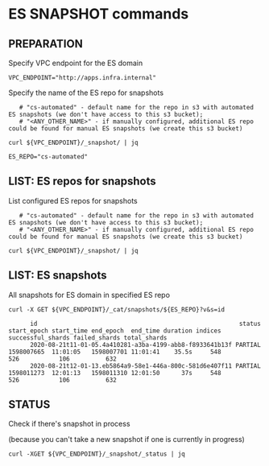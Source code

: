 # ES SNAPSHOT commands


## PREPARATION

Specify VPC endpoint for the ES domain
```
VPC_ENDPOINT="http://apps.infra.internal"
```

Specify the name of the ES repo for snapshots
```
   # "cs-automated" - default name for the repo in s3 with automated ES snapshots (we don't have access to this s3 bucket);
   # "<ANY_OTHER_NAME>" - if manually configured, additional ES repo could be found for manual ES snapshots (we create this s3 bucket)

curl ${VPC_ENDPOINT}/_snapshot/ | jq

ES_REPO="cs-automated"
```



## LIST: ES repos for snapshots

List configured ES repos for snapshots
```
   # "cs-automated" - default name for the repo in s3 with automated ES snapshots (we don't have access to this s3 bucket);
   # "<ANY_OTHER_NAME>" - if manually configured, additional ES repo could be found for manual ES snapshots (we create this s3 bucket)

curl ${VPC_ENDPOINT}/_snapshot/ | jq
```



## LIST: ES snapshots

All snapshots for ES domain in specified ES repo
```
curl -X GET ${VPC_ENDPOINT}/_cat/snapshots/${ES_REPO}?v&s=id

      id                                                        status start_epoch start_time end_epoch  end_time duration indices successful_shards failed_shards total_shards
      2020-08-21t11-01-05.4a410281-a3ba-4199-abb8-f8933641b13f PARTIAL 1598007665  11:01:05   1598007701 11:01:41    35.5s     548               526           106          632
      2020-08-21t12-01-13.eb5864a9-58e1-446a-800c-581d6e407f11 PARTIAL 1598011273  12:01:13   1598011310 12:01:50      37s     548               526           106          632

```


## STATUS

Check if there's snapshot in process

(because you can't take a new snapshot if one is currently in progress)
```
curl -XGET ${VPC_ENDPOINT}/_snapshot/_status | jq
```








